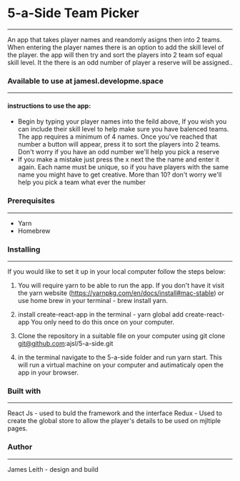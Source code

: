 # 5-a-Side Team Picker 
______________________________________________________________________________________________________________

An app that takes player names and reandomly asigns then into 2 teams. When entering the player names there is an option to add the skill level of the player. the app will then try and sort the players into 2 team sof equal skill level. It the there is an odd number of player a reserve will be assigned.. 

### Available to use  at jamesl.developme.space
_______________________________________________________________________________________________________________

#### instructions to use the app:

* Begin by typing your player names into the feild above, If you wish you can include their skill level to help make sure you have balenced teams. The app requires a minimum of 4 names. Once you've reached that number a button will appear, press it to sort the players into 2 teams. Don't worry if you have an odd number we'll help you pick a reserve
* If you make a mistake just press the x next the the name and enter it again. Each name must be unique, so if you have players with the same name you might have to get creative. More than 10? don't worry we'll help you pick a team what ever the number


### Prerequisites
_______________________________________________________________________________________________________________
*  Yarn
* Homebrew

### Installing 
______________________________________________________________________________________________________________

If you would like to set it up in your local computer follow the steps below: 

1) You will require yarn to be able to run the app. If you don't have it visit the yarn website (https://yarnpkg.com/en/docs/install#mac-stable) or use home brew in your terminal - brew install yarn. 

2) install create-react-app in the terminal - yarn global add create-react-app 
    You only need to do this once on your computer. 

3) Clone the repository in a suitable file on your computer using git clone git@github.com:ajsl/5-a-side.git

4) in the terminal navigate to the 5-a-side folder and run yarn start. This will run a virtual machine on your computer and autimaticaly open the app in your browser.  

### Built with
________________________________________________________________________________________________________________

React Js - used to buld the framework and the interface 
Redux - Used to create the global store to allow the player's details to be used on mjltiple pages. 

### Author
________________________________________________________________________________________________________________

James Leith - design and build




